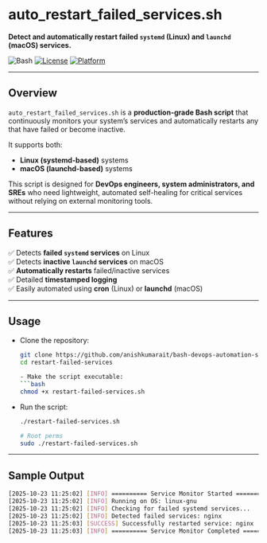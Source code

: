 # auto_restart_failed_services.sh

**Detect and automatically restart failed `systemd` (Linux) and `launchd` (macOS) services.**

![Bash](https://img.shields.io/badge/Bash-Script-blue?logo=gnu-bash)
[![License](https://img.shields.io/badge/license-MIT-green)](../LICENSE)
[![Platform](https://img.shields.io/badge/platform-Linux%20%7C%20macOS-blue)](https://github.com/anishkumarait/bash-devops-automation-suite/tree/main/system-health-check)

---

## Overview

`auto_restart_failed_services.sh` is a **production-grade Bash script** that continuously monitors your system’s services and automatically restarts any that have failed or become inactive.

It supports both:
- **Linux (systemd-based)** systems  
- **macOS (launchd-based)** systems  

This script is designed for **DevOps engineers, system administrators, and SREs** who need lightweight, automated self-healing for critical services without relying on external monitoring tools.

---

## Features

✅ Detects **failed `systemd` services** on Linux  
✅ Detects **inactive `launchd` services** on macOS  
✅ **Automatically restarts** failed/inactive services  
✅ Detailed **timestamped logging**  
✅ Easily automated using **cron** (Linux) or **launchd** (macOS)

---

## Usage

- Clone the repository:
  ```bash
  git clone https://github.com/anishkumarait/bash-devops-automation-suite.git
  cd restart-failed-services
  
  - Make the script executable:
  ```bash
  chmod +x restart-failed-services.sh
  ```
- Run the script:
  ```bash
  ./restart-failed-services.sh
  
  # Root perms
  sudo ./restart-failed-services.sh
  ```

---

## Sample Output
  ```bash
  [2025-10-23 11:25:02] [INFO] ========== Service Monitor Started ==========
  [2025-10-23 11:25:02] [INFO] Running on OS: linux-gnu
  [2025-10-23 11:25:02] [INFO] Checking for failed systemd services...
  [2025-10-23 11:25:02] [INFO] Detected failed services: nginx
  [2025-10-23 11:25:03] [SUCCESS] Successfully restarted service: nginx
  [2025-10-23 11:25:03] [INFO] ========== Service Monitor Completed ==========
  ```
